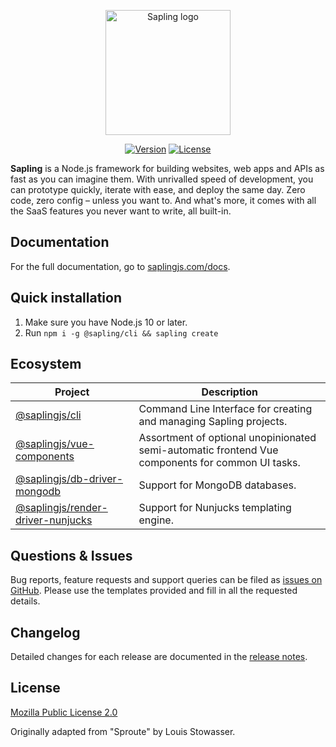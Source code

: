 <p align="center"><a href="https://saplingjs.com" target="_blank" rel="noopener noreferrer"><img width="200" src="https://saplingjs.com/images/logo.svg" alt="Sapling logo"></a></p>

<p align="center">
  <a href="https://www.npmjs.com/package/@saplingjs/sapling"><img src="https://img.shields.io/npm/v/@saplingjs/sapling.svg?sanitize=true" alt="Version"></a>
  <a href="https://www.npmjs.com/package/@saplingjs/sapling"><img src="https://img.shields.io/npm/l/@saplingjs/sapling.svg?sanitize=true" alt="License"></a>
</p>

**Sapling** is a Node.js framework for building websites, web apps and APIs as fast as you can imagine them.  With unrivalled speed of development, you can prototype quickly, iterate with ease, and deploy the same day.  Zero code, zero config – unless you want to.  And what's more, it comes with all the SaaS features you never want to write, all built-in.

## Documentation

For the full documentation, go to [saplingjs.com/docs](https://saplingjs.com/docs/).

## Quick installation

1. Make sure you have Node.js 10 or later.
2. Run `npm i -g @sapling/cli && sapling create`

## Ecosystem

Project                                                                                   | Description
------------------------------------------------------------------------------------------|---------------------------------------------------------------------------------------------------
[@saplingjs/cli](https://github.com/saplingjs/cli)                                        | Command Line Interface for creating and managing Sapling projects.
[@saplingjs/vue-components](https://github.com/saplingjs/vue-components)                  | Assortment of optional unopinionated semi-automatic frontend Vue components for common UI tasks.
[@saplingjs/db-driver-mongodb](https://github.com/saplingjs/db-driver-mongodb)            | Support for MongoDB databases.
[@saplingjs/render-driver-nunjucks](https://github.com/saplingjs/render-driver-nunjucks)  | Support for Nunjucks templating engine.

## Questions & Issues

Bug reports, feature requests and support queries can be filed as [issues on GitHub](https://github.com/saplingjs/sapling/issues).  Please use the templates provided and fill in all the requested details.

## Changelog

Detailed changes for each release are documented in the [release notes](https://github.com/saplingjs/sapling/releases).

## License

[Mozilla Public License 2.0](https://opensource.org/licenses/MPL-2.0)

Originally adapted from "Sproute" by Louis Stowasser.

